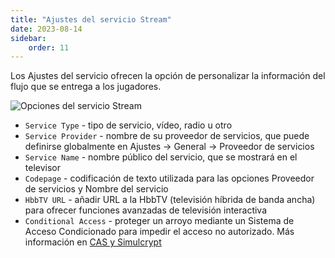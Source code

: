```yaml
---
title: "Ajustes del servicio Stream"
date: 2023-08-14
sidebar:
    order: 11
---
```


Los Ajustes del servicio ofrecen la opción de personalizar la información del flujo que se entrega a los jugadores.

![Opciones del servicio Stream](https://cdn.cesbo.com/help/astra/admin-guide/stream/service.png)

- `Service Type` - tipo de servicio, vídeo, radio u otro
- `Service Provider` - nombre de su proveedor de servicios, que puede definirse globalmente en Ajustes -> General -> Proveedor de servicios
- `Service Name` - nombre público del servicio, que se mostrará en el televisor
- `Codepage` - codificación de texto utilizada para las opciones Proveedor de servicios y Nombre del servicio
- `HbbTV URL` - añadir URL a la HbbTV (televisión híbrida de banda ancha) para ofrecer funciones avanzadas de televisión interactiva
- `Conditional Access` - proteger un arroyo mediante un Sistema de Acceso Condicionado para impedir el acceso no autorizado. Más información en [CAS y Simulcrypt](/es/astra/delivery/cas/cas-and-simulcrypt)
